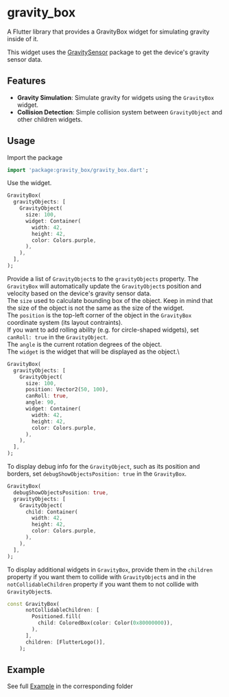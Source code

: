 # gravity_box

A Flutter library that provides a GravityBox widget for simulating gravity inside of it.

This widget uses the [GravitySensor](https://pub.dev/packages/gravity_sensor) package to get the device's gravity sensor data.

## Features

- **Gravity Simulation**: Simulate gravity for widgets using the `GravityBox` widget.
- **Collision Detection**: Simple collision system between `GravityObject` and other children widgets.

## Usage

Import the package

```dart
import 'package:gravity_box/gravity_box.dart';
```


Use the widget.

```dart
GravityBox(
  gravityObjects: [
    GravityObject(
      size: 100,
      widget: Container(
        width: 42,
        height: 42,
        color: Colors.purple,
      ),
    ),
  ],
);
```


Provide a list of `GravityObject`s to the `gravityObjects` property. The `GravityBox` will automatically update the `GravityObject`s position and velocity based on the device's gravity sensor data.\
The `size` used to calculate bounding box of the object. Keep in mind that the size of the object is not the same as the size of the widget.\
The `position` is the top-left corner of the object in the `GravityBox` coordinate system (its layout contraints).\
If you want to add rolling ability (e.g. for circle-shaped widgets), set `canRoll: true` in the `GravityObject`.\
The `angle` is the current rotation degrees of the object.\
The `widget` is the widget that will be displayed as the object.\

```dart
GravityBox(
  gravityObjects: [
    GravityObject(
      size: 100,
      position: Vector2(50, 100),
      canRoll: true,
      angle: 90,
      widget: Container(
        width: 42,
        height: 42,
        color: Colors.purple,
      ),
    ),
  ],
);
```


To display debug info for the `GravityObject`, such as its position and borders, set `debugShowObjectsPosition: true` in the `GravityBox`.

```dart
GravityBox(
  debugShowObjectsPosition: true,
  gravityObjects: [
    GravityObject(
      child: Container(
        width: 42,
        height: 42,
        color: Colors.purple,
      ),
    ),
  ],
);
```


To display additional widgets in `GravityBox`, provide them in the `children` property if you want them to collide with `GravityObject`s and in the `notCollidableChildren` property if you want them to not collide with `GravityObject`s.

```dart
const GravityBox(
      notCollidableChildren: [
        Positioned.fill(
          child: ColoredBox(color: Color(0x80000000)),
        ),
      ],
      children: [FlutterLogo()],
    );
```

## Example

See full [Example][example] in the corresponding folder

[example]: https://github.com/MadBrains/Gravity-Box-Flutter/tree/main/example
